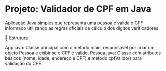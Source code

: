 # Projeto: Validador de CPF em Java
Aplicação Java simples que representa uma pessoa e valida o CPF informado utilizando as regras oficiais de cálculo dos dígitos verificadores.

📁 Estrutura

App.java: Classe principal com o método main, responsável por criar um objeto Pessoa e exibir se o CPF é válido.
Pessoa.java: Classe com atributos básicos (nome, idade, endereço e CPF) e método cpfValido() para validação do CPF.
